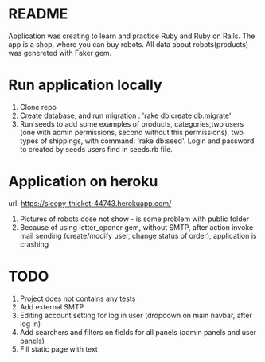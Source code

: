 # README

Application was creating to learn and practice Ruby and Ruby on Rails. The app is a shop, where you can buy robots. All data about robots(products) was genereted with Faker gem.

# Run application locally

1. Clone repo
2. Create database, and run migration : 'rake db:create db:migrate'
3. Run seeds to add some examples of products, categories,two users (one with     admin permissions, second without this permissions), two types of shippings,   with command: 'rake db:seed'. Login and password to created by seeds users     find in seeds.rb file.

# Application on heroku
url: https://sleepy-thicket-44743.herokuapp.com/

1. Pictures of robots dose not show - is some problem with public folder
2. Because of using letter_opener gem, without SMTP, after action invoke mail sending (create/modify user, change status of order), application is crashing

# TODO

1. Project does not contains any tests
2. Add external SMTP 
3. Editing account setting for log in user (dropdown on main navbar, after log    in)
4. Add searchers and filters on fields for all panels (admin panels and user      panels)
5. Fill static page with text
